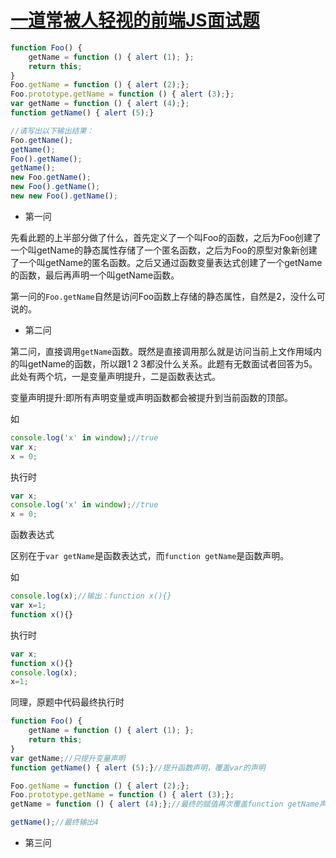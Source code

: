 # [一道常被人轻视的前端JS面试题](http://www.cnblogs.com/xxcanghai/p/5189353.html)

```javascript
function Foo() {
    getName = function () { alert (1); };
    return this;
}
Foo.getName = function () { alert (2);};
Foo.prototype.getName = function () { alert (3);};
var getName = function () { alert (4);};
function getName() { alert (5);}

//请写出以下输出结果：
Foo.getName();
getName();
Foo().getName();
getName();
new Foo.getName();
new Foo().getName();
new new Foo().getName();
```


- 第一问

先看此题的上半部分做了什么，首先定义了一个叫Foo的函数，之后为Foo创建了一个叫getName的静态属性存储了一个匿名函数，之后为Foo的原型对象新创建了一个叫getName的匿名函数。之后又通过函数变量表达式创建了一个getName的函数，最后再声明一个叫getName函数。

第一问的`Foo.getName`自然是访问Foo函数上存储的静态属性，自然是2，没什么可说的。

- 第二问

第二问，直接调用`getName`函数。既然是直接调用那么就是访问当前上文作用域内的叫getName的函数，所以跟1 2 3都没什么关系。此题有无数面试者回答为5。此处有两个坑，一是变量声明提升，二是函数表达式。

变量声明提升:即所有声明变量或声明函数都会被提升到当前函数的顶部。

如
```javascript
console.log('x' in window);//true
var x;
x = 0;
```
执行时
```javascript
var x;
console.log('x' in window);//true
x = 0;
```

函数表达式

区别在于`var getName`是函数表达式，而`function getName`是函数声明。

如
```javascript
console.log(x);//输出：function x(){}
var x=1;
function x(){}
```
执行时
```javascript
var x;
function x(){}
console.log(x);
x=1;
```

同理，原题中代码最终执行时

```javascript
function Foo() {
    getName = function () { alert (1); };
    return this;
}
var getName;//只提升变量声明
function getName() { alert (5);}//提升函数声明，覆盖var的声明

Foo.getName = function () { alert (2);};
Foo.prototype.getName = function () { alert (3);};
getName = function () { alert (4);};//最终的赋值再次覆盖function getName声明

getName();//最终输出4
```

- 第三问
